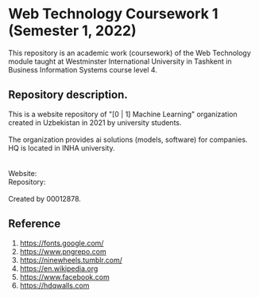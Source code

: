 # Web Technology Coursework 1 (Semester 1, 2022)
This repository is an academic work (coursework) of the Web Technology module taught at Westminster International University in Tashkent in Business Information Systems course level 4.

## Repository description.
This is a website repository of "[0 | 1] Machine Learning" organization created in Uzbekistan in 2021 by university students.
<br><br>
The organization provides ai solutions (models, software) for companies.
<br>
HQ is located in INHA university.
<br><br><br>
Website: 
<br>Repository:
<br><br>
Created by 00012878.

## Reference
1. https://fonts.google.com/
2. https://www.pngrepo.com
3. https://ninewheels.tumblr.com/
4. https://en.wikipedia.org
5. https://www.facebook.com
6. https://hdqwalls.com
